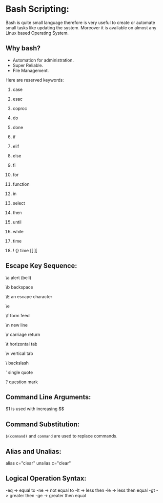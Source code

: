 # Bash Scripting: 

Bash is quite small language therefore is very useful to create 
or automate small tasks like updating the system. Moreover it is 
available on almost any Linux based Operating System.

## Why bash?

* Automation for administration.
* Super Reliable.
* File Management.


Here are reserved keywords: 

1. case

1. esac

1. coproc

1. do 

1. done

1. if

1. elif 

1. else 

1. fi

1. for 

1. function

1. in

1. select

1. then 

1. until

1. while

1. time

1. ! {} time [[ ]]


## Escape Key Sequence: 

\a     alert (bell)                                       

\b     backspace                                          

\E     an escape character                                

\e                                                        

\f     form feed                                          

\n     new line                                           

\r     carriage return                                    

\t     horizontal tab                                     

\v     vertical tab                                       

\\     backslash                                          

\'     single quote                                       

\?     question mark                                      


## Command Line Arguments: 

$1 is used with increasing $$

## Command Substitution: 

`$(command)` and ``command`` are used to replace commands.

## Alias and Unalias: 

alias c="clear"
unalias c="clear"

## Logical Operation Syntax: 

-eq -> equal to 
-ne -> not equal to 
-lt -> less then 
-le -> less then equal
-gt -> greater then
-ge -> greater then equal

